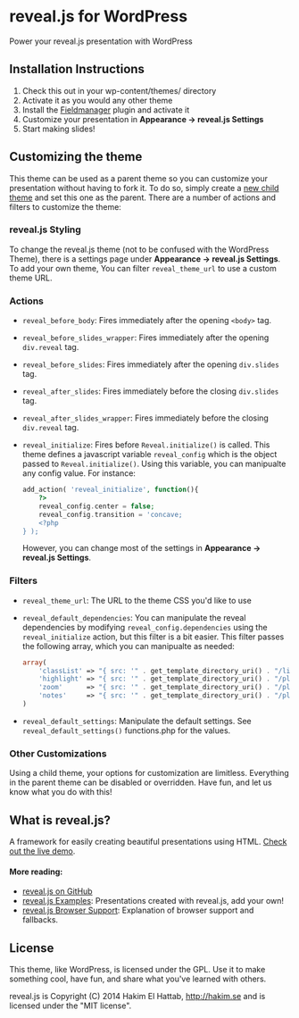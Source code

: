 # reveal.js for WordPress

Power your reveal.js presentation with WordPress

## Installation Instructions

1. Check this out in your wp-content/themes/ directory
2. Activate it as you would any other theme
3. Install the [Fieldmanager](https://github.com/alleyinteractive/wordpress-fieldmanager) plugin and activate it
4. Customize your presentation in **Appearance &rarr; reveal.js Settings**
5. Start making slides!

## Customizing the theme

This theme can be used as a parent theme so you can customize your presentation without having to fork it.
To do so, simply create a [new child theme](http://codex.wordpress.org/Child_Themes#How_to_Create_a_Child_Theme)
and set this one as the parent. There are a number of actions and filters to customize the theme:

### reveal.js Styling

To change the reveal.js theme (not to be confused with the WordPress Theme), there is a settings page under
**Appearance &rarr; reveal.js Settings**. To add your own theme, You can filter `reveal_theme_url` to use a
custom theme URL.

### Actions

* `reveal_before_body`: Fires immediately after the opening `<body>` tag.
* `reveal_before_slides_wrapper`: Fires immediately after the opening `div.reveal` tag.
* `reveal_before_slides`: Fires immediately after the opening `div.slides` tag.
* `reveal_after_slides`: Fires immediately before the closing `div.slides` tag.
* `reveal_after_slides_wrapper`: Fires immediately before the closing `div.reveal` tag.
* `reveal_initialize`: Fires before `Reveal.initialize()` is called. This theme defines a
	javascript variable `reveal_config` which is the object passed to `Reveal.initialize()`.
	Using this variable, you can manipualte any config value. For instance:

	```php
	add_action( 'reveal_initialize', function(){
		?>
		reveal_config.center = false;
		reveal_config.transition = 'concave;
		<?php
	} );
	```

	However, you can change most of the settings in **Appearance &rarr; reveal.js Settings**.

### Filters

* `reveal_theme_url`: The URL to the theme CSS you'd like to use
* `reveal_default_dependencies`: You can manipulate the reveal dependencies by modifying
	`reveal_config.dependencies` using the `reveal_initialize` action, but this filter is a
	bit easier. This filter passes the following array, which you can manipualte as needed:

	```php
	array(
		'classList' => "{ src: '" . get_template_directory_uri() . "/lib/js/classList.js', condition: function() { return !document.body.classList; } }",
		'highlight' => "{ src: '" . get_template_directory_uri() . "/plugin/highlight/highlight.js', async: true, callback: function() { hljs.initHighlightingOnLoad(); } }",
		'zoom'      => "{ src: '" . get_template_directory_uri() . "/plugin/zoom-js/zoom.js', async: true, condition: function() { return !!document.body.classList; } }",
		'notes'     => "{ src: '" . get_template_directory_uri() . "/plugin/notes/notes.js', async: true, condition: function() { return !!document.body.classList; } }",
	)
	```
* `reveal_default_settings`: Manipulate the default settings.
See `reveal_default_settings()` functions.php for the values.


### Other Customizations

Using a child theme, your options for customization are limitless. Everything in the parent theme can
be disabled or overridden. Have fun, and let us know what you do with this!


## What is reveal.js?

A framework for easily creating beautiful presentations using HTML. [Check out the live demo](http://lab.hakim.se/reveal-js/).

#### More reading:
- [reveal.js on GitHub](https://github.com/hakimel/reveal.js/)
- [reveal.js Examples](https://github.com/hakimel/reveal.js/wiki/Example-Presentations): Presentations created with reveal.js, add your own!
- [reveal.js Browser Support](https://github.com/hakimel/reveal.js/wiki/Browser-Support): Explanation of browser support and fallbacks.


## License

This theme, like WordPress, is licensed under the GPL.
Use it to make something cool, have fun, and share what you've learned with others.

reveal.js is Copyright (C) 2014 Hakim El Hattab, http://hakim.se and is licensed under the "MIT license".
